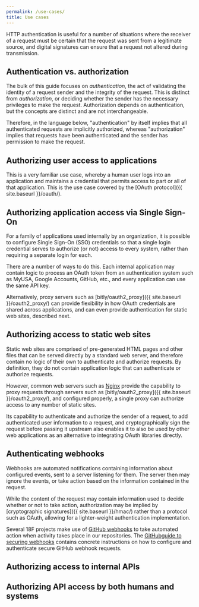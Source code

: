 ```yaml
---
permalink: /use-cases/
title: Use cases
---
```

HTTP authentication is useful for a number of situations where the receiver of
a request must be certain that the request was sent from a legitimate source,
and digital signatures can ensure that a request not altered during
transmission.

## Authentication vs. authorization

The bulk of this guide focuses on _authentication_, the act of validating the
identity of a request sender and the integrity of the request. This is
distinct from _authorization_, or deciding whether the sender has the
necessary privileges to make the request. Authorization depends on
authentication, but the concepts are distinct and are not interchangeable.

Therefore, in the language below, "authentication" by itself implies that all
authenticated requests are implicitly authorized, whereas "authorization"
implies that requests have been authenticated and the sender has permission to
make the request.

## Authorizing user access to applications

This is a very familiar use case, whereby a human user logs into an
application and maintains a credential that permits access to part or all of
that application. This is the use case covered by the
[OAuth protocol]({{ site.baseurl }}/oauth/).

## Authorizing application access via Single Sign-On

For a family of applications used internally by an organization, it is
possible to configure Single Sign-On (SSO) credentials so that a single login
credential serves to authorize (or not) access to every system, rather than
requiring a separate login for each.

There are a number of ways to do this. Each internal application may contain
logic to process an OAuth token from an authentication system such as MyUSA,
Google Accounts, GitHub, etc., and every application can use the same API key.

Alternatively, proxy servers such as [bitly/oauth2_proxy]({{ site.baseurl }}/oauth2_proxy/)
can provide flexibility in how OAuth credentials are shared across
applications, and can even provide authentication for static web sites,
described next.

## Authorizing access to static web sites

Static web sites are comprised of pre-generated HTML pages and other files
that can be served directly by a standard web server, and therefore contain no
logic of their own to authenticate and authorize requests. By definition, they
do not contain application logic that can authenticate or authorize requests.

However, common web servers such as [Nginx](https://nginx.org/) provide the
capability to proxy requests through servers such as
[bitly/oauth2_proxy]({{ site.baseurl }}/oauth2_proxy/), and configured
properly, a single proxy can authorize access to any number of static sites.

Its capability to authenticate and authorize the sender of a request, to add
authenticated user information to a request, and cryptographically sign the
request before passing it upstream also enables it to also be used by other
web applications as an alternative to integrating OAuth libraries directly.

## Authenticating webhooks

Webhooks are automated notifications containing information about configured
events, sent to a server listening for them. The server then may ignore the
events, or take action based on the information contained in the request.

While the content of the request may contain information used to decide
whether or not to take action, authorization may be implied by
[cryptographic signatures]({{ site.baseurl }}/hmac/) rather than a protocol
such as OAuth, allowing for a lighter-weight authentication implementation.

Several 18F projects make use of [GitHub webhooks](https://developer.github.com/webhooks/)
to take automated action when activity takes place in our repositories. The
[GitHubguide to securing webhooks](https://developer.github.com/webhooks/securing/)
contains concrete instructions on how to configure and authenticate secure
GitHub webhook requests.

## Authorizing access to internal APIs

## Authorizing API access by both humans and systems
